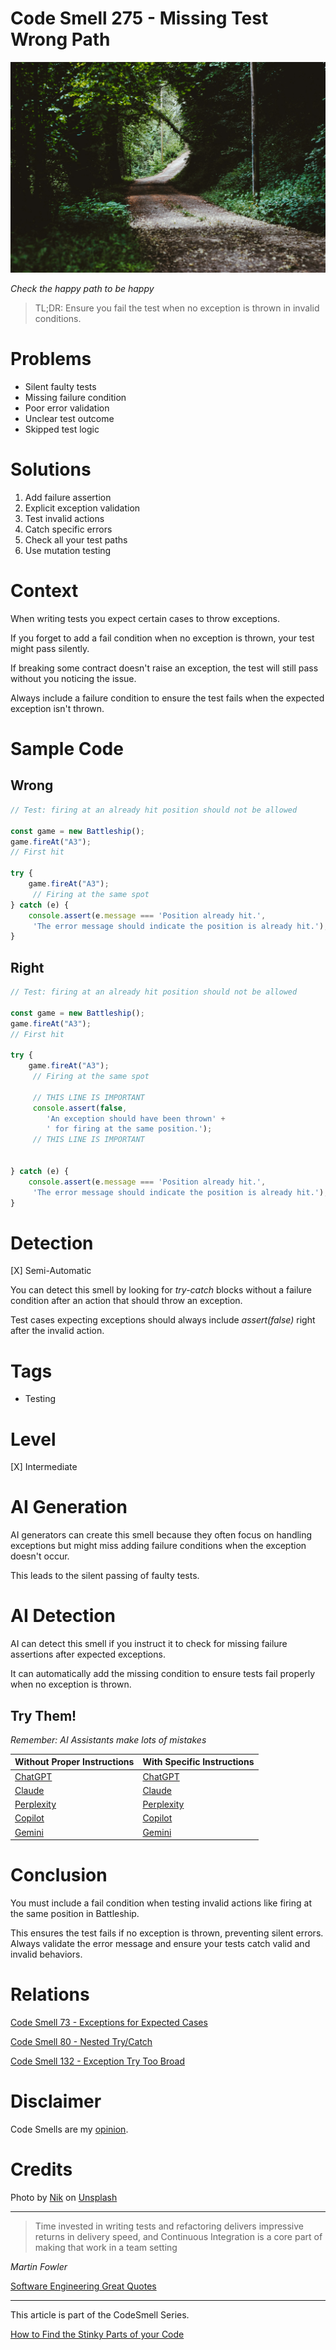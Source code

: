 # Code Smell 275 - Missing Test Wrong Path

![Code Smell 275 - Missing Test Wrong Path](Code%20Smell%20275%20-%20Missing%20Test%20Wrong%20Path.jpg)

*Check the happy path to be happy*

> TL;DR: Ensure you fail the test when no exception is thrown in invalid conditions.

# Problems

- Silent faulty tests
- Missing failure condition
- Poor error validation
- Unclear test outcome
- Skipped test logic

# Solutions

1. Add failure assertion
2. Explicit exception validation
3. Test invalid actions
4. Catch specific errors
5. Check all your test paths
6. Use mutation testing

# Context

When writing tests you expect certain cases to throw exceptions. 

If you forget to add a fail condition when no exception is thrown, your test might pass silently. 

If breaking some contract doesn't raise an exception, the test will still pass without you noticing the issue. 

Always include a failure condition to ensure the test fails when the expected exception isn't thrown.

# Sample Code

## Wrong

<!-- [Gist Url](https://gist.github.com/mcsee/5e14a4afa16ee8d9cfe49ae717dfedcd) -->

```javascript
// Test: firing at an already hit position should not be allowed

const game = new Battleship();
game.fireAt("A3");  
// First hit
            
try {
    game.fireAt("A3"); 
     // Firing at the same spot
} catch (e) {
    console.assert(e.message === 'Position already hit.', 
     'The error message should indicate the position is already hit.');
}
```

## Right

<!-- [Gist Url](https://gist.github.com/mcsee/7e86687a61a69093e9c1d4ab1115d718) -->

```javascript
// Test: firing at an already hit position should not be allowed

const game = new Battleship();
game.fireAt("A3"); 
// First hit

try {
    game.fireAt("A3");
     // Firing at the same spot
    
     // THIS LINE IS IMPORTANT
     console.assert(false, 
        'An exception should have been thrown' +
        ' for firing at the same position.');
     // THIS LINE IS IMPORTANT
  
  
} catch (e) {
    console.assert(e.message === 'Position already hit.',
     'The error message should indicate the position is already hit.');
}
```

# Detection

[X] Semi-Automatic 

You can detect this smell by looking for *try-catch* blocks without a failure condition after an action that should throw an exception. 

Test cases expecting exceptions should always include *assert(false)* right after the invalid action.
 
# Tags

- Testing 

# Level
 
[X] Intermediate 

# AI Generation

AI generators can create this smell because they often focus on handling exceptions but might miss adding failure conditions when the exception doesn't occur. 

This leads to the silent passing of faulty tests.

# AI Detection

AI can detect this smell if you instruct it to check for missing failure assertions after expected exceptions. 

It can automatically add the missing condition to ensure tests fail properly when no exception is thrown.

## Try Them!

*Remember: AI Assistants make lots of mistakes*

| Without Proper Instructions    | With Specific Instructions |
| -------- | ------- |
| [ChatGPT](https://chat.openai.com/?q=Correct+and+explain+this+code%3A+%60%60%60javascript%0D%0A%2F%2F+Test%3A+firing+at+an+already+hit+position+should+not+be+allowed%0D%0A%0D%0Aconst+game+%3D+new+Battleship%28%29%3B%0D%0Agame.fireAt%28%22A3%22%29%3B++%0D%0A%2F%2F+First+hit%0D%0A++++++++++++%0D%0Atry+%7B%0D%0A++++game.fireAt%28%22A3%22%29%3B+%0D%0A+++++%2F%2F+Firing+at+the+same+spot%0D%0A%7D+catch+%28e%29+%7B%0D%0A++++console.assert%28e.message+%3D%3D%3D+%27Position+already+hit.%27%2C+%0D%0A+++++%27The+error+message+should+indicate+the+position+is+already+hit.%27%29%3B%0D%0A%7D%0D%0A%60%60%60) | [ChatGPT](https://chat.openai.com/?q=Correct+what+happens+if+the+exception+is+not+triggered%3A+%60%60%60javascript%0D%0A%2F%2F+Test%3A+firing+at+an+already+hit+position+should+not+be+allowed%0D%0A%0D%0Aconst+game+%3D+new+Battleship%28%29%3B%0D%0Agame.fireAt%28%22A3%22%29%3B++%0D%0A%2F%2F+First+hit%0D%0A++++++++++++%0D%0Atry+%7B%0D%0A++++game.fireAt%28%22A3%22%29%3B+%0D%0A+++++%2F%2F+Firing+at+the+same+spot%0D%0A%7D+catch+%28e%29+%7B%0D%0A++++console.assert%28e.message+%3D%3D%3D+%27Position+already+hit.%27%2C+%0D%0A+++++%27The+error+message+should+indicate+the+position+is+already+hit.%27%29%3B%0D%0A%7D%0D%0A%60%60%60) |
| [Claude](https://claude.ai/new?q=Correct+and+explain+this+code%3A+%60%60%60javascript%0D%0A%2F%2F+Test%3A+firing+at+an+already+hit+position+should+not+be+allowed%0D%0A%0D%0Aconst+game+%3D+new+Battleship%28%29%3B%0D%0Agame.fireAt%28%22A3%22%29%3B++%0D%0A%2F%2F+First+hit%0D%0A++++++++++++%0D%0Atry+%7B%0D%0A++++game.fireAt%28%22A3%22%29%3B+%0D%0A+++++%2F%2F+Firing+at+the+same+spot%0D%0A%7D+catch+%28e%29+%7B%0D%0A++++console.assert%28e.message+%3D%3D%3D+%27Position+already+hit.%27%2C+%0D%0A+++++%27The+error+message+should+indicate+the+position+is+already+hit.%27%29%3B%0D%0A%7D%0D%0A%60%60%60) | [Claude](https://claude.ai/new?q=Correct+what+happens+if+the+exception+is+not+triggered%3A+%60%60%60javascript%0D%0A%2F%2F+Test%3A+firing+at+an+already+hit+position+should+not+be+allowed%0D%0A%0D%0Aconst+game+%3D+new+Battleship%28%29%3B%0D%0Agame.fireAt%28%22A3%22%29%3B++%0D%0A%2F%2F+First+hit%0D%0A++++++++++++%0D%0Atry+%7B%0D%0A++++game.fireAt%28%22A3%22%29%3B+%0D%0A+++++%2F%2F+Firing+at+the+same+spot%0D%0A%7D+catch+%28e%29+%7B%0D%0A++++console.assert%28e.message+%3D%3D%3D+%27Position+already+hit.%27%2C+%0D%0A+++++%27The+error+message+should+indicate+the+position+is+already+hit.%27%29%3B%0D%0A%7D%0D%0A%60%60%60) |
| [Perplexity](https://perplexity.ai/?q=Correct+and+explain+this+code%3A+%60%60%60javascript%0D%0A%2F%2F+Test%3A+firing+at+an+already+hit+position+should+not+be+allowed%0D%0A%0D%0Aconst+game+%3D+new+Battleship%28%29%3B%0D%0Agame.fireAt%28%22A3%22%29%3B++%0D%0A%2F%2F+First+hit%0D%0A++++++++++++%0D%0Atry+%7B%0D%0A++++game.fireAt%28%22A3%22%29%3B+%0D%0A+++++%2F%2F+Firing+at+the+same+spot%0D%0A%7D+catch+%28e%29+%7B%0D%0A++++console.assert%28e.message+%3D%3D%3D+%27Position+already+hit.%27%2C+%0D%0A+++++%27The+error+message+should+indicate+the+position+is+already+hit.%27%29%3B%0D%0A%7D%0D%0A%60%60%60) | [Perplexity](https://perplexity.ai/?q=Correct+what+happens+if+the+exception+is+not+triggered%3A+%60%60%60javascript%0D%0A%2F%2F+Test%3A+firing+at+an+already+hit+position+should+not+be+allowed%0D%0A%0D%0Aconst+game+%3D+new+Battleship%28%29%3B%0D%0Agame.fireAt%28%22A3%22%29%3B++%0D%0A%2F%2F+First+hit%0D%0A++++++++++++%0D%0Atry+%7B%0D%0A++++game.fireAt%28%22A3%22%29%3B+%0D%0A+++++%2F%2F+Firing+at+the+same+spot%0D%0A%7D+catch+%28e%29+%7B%0D%0A++++console.assert%28e.message+%3D%3D%3D+%27Position+already+hit.%27%2C+%0D%0A+++++%27The+error+message+should+indicate+the+position+is+already+hit.%27%29%3B%0D%0A%7D%0D%0A%60%60%60) |
| [Copilot](https://www.bing.com/chat?showconv=1&sendquery=1&q=Correct+and+explain+this+code%3A+%60%60%60javascript%0D%0A%2F%2F+Test%3A+firing+at+an+already+hit+position+should+not+be+allowed%0D%0A%0D%0Aconst+game+%3D+new+Battleship%28%29%3B%0D%0Agame.fireAt%28%22A3%22%29%3B++%0D%0A%2F%2F+First+hit%0D%0A++++++++++++%0D%0Atry+%7B%0D%0A++++game.fireAt%28%22A3%22%29%3B+%0D%0A+++++%2F%2F+Firing+at+the+same+spot%0D%0A%7D+catch+%28e%29+%7B%0D%0A++++console.assert%28e.message+%3D%3D%3D+%27Position+already+hit.%27%2C+%0D%0A+++++%27The+error+message+should+indicate+the+position+is+already+hit.%27%29%3B%0D%0A%7D%0D%0A%60%60%60) | [Copilot](https://www.bing.com/chat?showconv=1&sendquery=1&q=Correct+what+happens+if+the+exception+is+not+triggered%3A+%60%60%60javascript%0D%0A%2F%2F+Test%3A+firing+at+an+already+hit+position+should+not+be+allowed%0D%0A%0D%0Aconst+game+%3D+new+Battleship%28%29%3B%0D%0Agame.fireAt%28%22A3%22%29%3B++%0D%0A%2F%2F+First+hit%0D%0A++++++++++++%0D%0Atry+%7B%0D%0A++++game.fireAt%28%22A3%22%29%3B+%0D%0A+++++%2F%2F+Firing+at+the+same+spot%0D%0A%7D+catch+%28e%29+%7B%0D%0A++++console.assert%28e.message+%3D%3D%3D+%27Position+already+hit.%27%2C+%0D%0A+++++%27The+error+message+should+indicate+the+position+is+already+hit.%27%29%3B%0D%0A%7D%0D%0A%60%60%60) |
| [Gemini](https://gemini.google.com/?q=Correct+and+explain+this+code%3A+%60%60%60javascript%0D%0A%2F%2F+Test%3A+firing+at+an+already+hit+position+should+not+be+allowed%0D%0A%0D%0Aconst+game+%3D+new+Battleship%28%29%3B%0D%0Agame.fireAt%28%22A3%22%29%3B++%0D%0A%2F%2F+First+hit%0D%0A++++++++++++%0D%0Atry+%7B%0D%0A++++game.fireAt%28%22A3%22%29%3B+%0D%0A+++++%2F%2F+Firing+at+the+same+spot%0D%0A%7D+catch+%28e%29+%7B%0D%0A++++console.assert%28e.message+%3D%3D%3D+%27Position+already+hit.%27%2C+%0D%0A+++++%27The+error+message+should+indicate+the+position+is+already+hit.%27%29%3B%0D%0A%7D%0D%0A%60%60%60) | [Gemini](https://gemini.google.com/?q=Correct+what+happens+if+the+exception+is+not+triggered%3A+%60%60%60javascript%0D%0A%2F%2F+Test%3A+firing+at+an+already+hit+position+should+not+be+allowed%0D%0A%0D%0Aconst+game+%3D+new+Battleship%28%29%3B%0D%0Agame.fireAt%28%22A3%22%29%3B++%0D%0A%2F%2F+First+hit%0D%0A++++++++++++%0D%0Atry+%7B%0D%0A++++game.fireAt%28%22A3%22%29%3B+%0D%0A+++++%2F%2F+Firing+at+the+same+spot%0D%0A%7D+catch+%28e%29+%7B%0D%0A++++console.assert%28e.message+%3D%3D%3D+%27Position+already+hit.%27%2C+%0D%0A+++++%27The+error+message+should+indicate+the+position+is+already+hit.%27%29%3B%0D%0A%7D%0D%0A%60%60%60) | 

# Conclusion

You must include a fail condition when testing invalid actions like firing at the same position in Battleship. 

This ensures the test fails if no exception is thrown, preventing silent errors. Always validate the error message and ensure your tests catch valid and invalid behaviors.

# Relations

[Code Smell 73 - Exceptions for Expected Cases](https://github.com/mcsee/Software-Design-Articles/tree/main/Articles/Code%20Smells/Code%20Smell%2073%20-%20Exceptions%20for%20Expected%20Cases/readme.md)

[Code Smell 80 - Nested Try/Catch](https://github.com/mcsee/Software-Design-Articles/tree/main/Articles/Code%20Smells/Code%20Smell%2080%20-%20Nested%20Try%20Catch/readme.md)

[Code Smell 132 - Exception Try Too Broad](https://github.com/mcsee/Software-Design-Articles/tree/main/Articles/Code%20Smells/Code%20Smell%20132%20-%20Exception%20Try%20Too%20Broad/readme.md)

# Disclaimer

Code Smells are my [opinion](https://github.com/mcsee/Software-Design-Articles/tree/main/Articles/Blogging/I%20Wrote%20More%20than%2090%20Articles%20on%202021%20Here%20is%20What%20I%20Learned/readme.md).

# Credits

Photo by [Nik](https://unsplash.com/@helloimnik) on [Unsplash](https://unsplash.com/photos/pathway-between-forest-trees-YBlIqmme5pE)
    
* * *

> Time invested in writing tests and refactoring delivers impressive returns in delivery speed, and Continuous Integration is a core part of making that work in a team setting

_Martin Fowler_
 
[Software Engineering Great Quotes](https://github.com/mcsee/Software-Design-Articles/tree/main/Articles/Quotes/Software%20Engineering%20Great%20Quotes/readme.md)

* * *

This article is part of the CodeSmell Series.

[How to Find the Stinky Parts of your Code](https://github.com/mcsee/Software-Design-Articles/tree/main/Articles/Code%20Smells/How%20to%20Find%20the%20Stinky%20parts%20of%20your%20Code/readme.md)